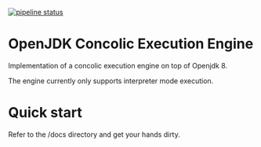 [![pipeline status](https://ipads.se.sjtu.edu.cn:1312/ipads-storage/codebase/wbridge/openjdk8-webridge/badges/master/pipeline.svg)](https://ipads.se.sjtu.edu.cn:1312/ipads-storage/codebase/wbridge/openjdk8-webridge/-/commits/master)

# OpenJDK Concolic Execution Engine

Implementation of a concolic execution engine on top of Openjdk 8.

The engine currently only supports interpreter mode execution.

# Quick start

Refer to the /docs directory and get your hands dirty.

